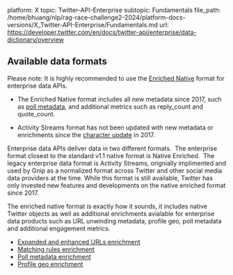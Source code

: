 platform: X
topic: Twitter-API-Enterprise
subtopic: Fundamentals
file_path: /home/bhuang/nlp/rag-race-challenge2-2024/platform-docs-versions/X_Twitter-API-Enterprise/Fundamentals.md
url: https://developer.twitter.com/en/docs/twitter-api/enterprise/data-dictionary/overview


## Available data formats

Please note: It is highly recommended to use the [Enriched Native](https://developer.twitter.com/en/docs/twitter-api/enterprise/data-dictionary/native-enriched-objects/tweet.html) format for enterprise data APIs. 

* The Enriched Native format includes all new metadata since 2017, such as [poll metadata](https://developer.twitter.com/en/docs/twitter-api/enterprise/enrichments/overview/poll-metadata.html), and additional metrics such as reply\_count and quote\_count.
    
* Activity Streams format has not been updated with new metadata or enrichments since the [character update](https://blog.twitter.com/official/en_us/topics/product/2017/Giving-you-more-characters-to-express-yourself.html) in 2017.
    

Enterprise data APIs deliver data in two different formats.  The enterprise format closest to the standard v1.1 native format is Native Enriched.  The legacy enterprise data format is Activity Streams, orignially implimented and used by Gnip as a normalized format across Twitter and other social media data providers at the time. While this format is still available, Twitter has only invested new features and developments on the native enriched format since 2017.  

The enriched native format is exactly how it sounds, it includes native Twitter objects as well as additional enrichments avialable for enterprise data products such as URL unwinding metadata, profile geo, poll metadata and additional engagement metrics.  

* [Expanded and enhanced URLs enrichment](https://developer.twitter.com/en/docs/twitter-api/enterprise/enrichments/overview/expanded-and-enhanced-urls)
* [Matching rules enrichment](https://developer.twitter.com/en/docs/twitter-api/enterprise/enrichments/overview/matching-rules)
* [Poll metadata enrichment](https://developer.twitter.com/en/docs/twitter-api/enterprise/enrichments/overview/poll-metadata)
* [Profile geo enrichment](https://developer.twitter.com/en/docs/twitter-api/enterprise/enrichments/overview/profile-geo)